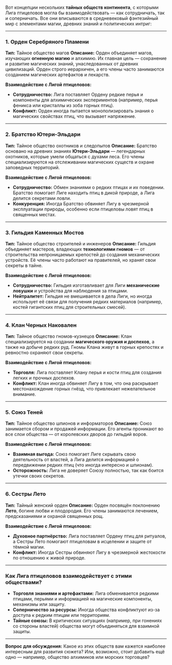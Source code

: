 Вот концепции нескольких **тайных обществ континента**, с которыми Лига птицеловов могла бы взаимодействовать — как сотрудничать, так и соперничать. Все они вписываются в средневековый фэнтезийный мир с элементами магии, древних знаний и политических интриг:

---

### **1. Орден Серебряного Пламени**
**Тип:** Тайное общество магов
**Описание:**
Орден объединяет магов, изучающих **огненную магию** и алхимию. Их главная цель — сохранение и развитие магических знаний, унаследованных от древних цивилизаций. Орден строго иерархичен, а его члены часто занимаются созданием магических артефактов и лекарств.

**Взаимодействие с Лигой птицеловов:**
- **Сотрудничество:** Лига поставляет Ордену редкие перья и компоненты для алхимических экспериментов (например, перья феникса или кристаллы из зоба горных птиц).
- **Конфликт:** Орден иногда пытается монополизировать знания о магических свойствах птиц, что вызывает напряжение.

---

### **2. Братство Ютери-Эльдари**
**Тип:** Тайное общество охотников и следопытов
**Описание:**
Братство основано на древних знаниях **Ютери-Эльдари** — легендарных охотников, которые умели общаться с духами леса. Его члены специализируются на отслеживании магических существ и охране заповедных территорий.

**Взаимодействие с Лигой птицеловов:**
- **Сотрудничество:** Обмен знаниями о редких птицах и их поведении. Братство помогает Лиге находить птиц в дикой природе, а Лига делится секретами ловли.
- **Конкуренция:** Иногда Братство обвиняет Лигу в чрезмерной эксплуатации природы, особенно если птицеловы ловят птиц в священных местах.

---

### **3. Гильдия Каменных Мостов**
**Тип:** Тайное общество строителей и инженеров
**Описание:**
Гильдия объединяет мастеров, владеющих **технологиями гномов** — от строительства непроницаемых крепостей до создания механических устройств. Её члены часто работают на правителей, но хранят свои секреты в тайне.

**Взаимодействие с Лигой птицеловов:**
- **Сотрудничество:** Гильдия изготавливает для Лиги **механические ловушки** и устройства для наблюдения за птицами.
- **Нейтралитет:** Гильдия не вмешивается в дела Лиги, но иногда использует её связи для получения редких материалов (например, костей гигантских птиц для строительных смесей).

---

### **4. Клан Черных Наковален**
**Тип:** Тайное общество гномов-кузнецов
**Описание:**
Клан специализируется на создании **магического оружия и доспехов**, а также на добыче редких руд. Гномы Клана живут в горных крепостях и ревностно охраняют свои секреты.

**Взаимодействие с Лигой птицеловов:**
- **Торговля:** Лига поставляет Клану перья и кости птиц для создания легких и прочных доспехов.
- **Конфликт:** Клан иногда обвиняет Лигу в том, что она раскрывает местонахождение горных гнёзд, что привлекает нежелательное внимание.

---

### **5. Союз Теней**
**Тип:** Тайное общество шпионов и информаторов
**Описание:**
Союз занимается сбором и продажей информации. Его агенты проникают во все слои общества — от королевских дворов до гильдий воров.

**Взаимодействие с Лигой птицеловов:**
- **Взаимная выгода:** Союз помогает Лиге скрывать свою деятельность от властей, а Лига делится информацией о передвижении редких птиц (что иногда интересно и шпионам).
- **Осторожность:** Лига не доверяет Союзу полностью, так как боится утечки своих секретов.

---

### **6. Сестры Лето**
**Тип:** Тайный женский орден
**Описание:**
Орден посвящён поклонению **Лето**, богине любви и плодородия. Его члены занимаются лечением, предсказаниями и охраной священных рощ.

**Взаимодействие с Лигой птицеловов:**
- **Духовное партнёрство:** Лига поставляет Ордену птиц для ритуалов, а Сестры Лето помогают птицеловам в исцелении и защите от тёмной магии.
- **Конфликт:** Иногда Сестры обвиняют Лигу в чрезмерной жестокости по отношению к живой природе.

---

### **Как Лига птицеловов взаимодействует с этими обществами?**
- **Торговля знаниями и артефактами:** Лига обменивается редкими птицами, перьями и информацией на магические компоненты, механизмы или защиту.
- **Соперничество за ресурсы:** Иногда общества конфликтуют из-за доступа к редким птицам или территориям.
- **Тайные союзы:** В критических ситуациях (например, при гонениях со стороны властей) общества могут объединяться для взаимной защиты.

---
**Вопрос для обсуждения:**
Какое из этих обществ вам кажется наиболее интересным для развития сюжета? Или, возможно, стоит добавить ещё одно — например, общество алхимиков или морских торговцев?